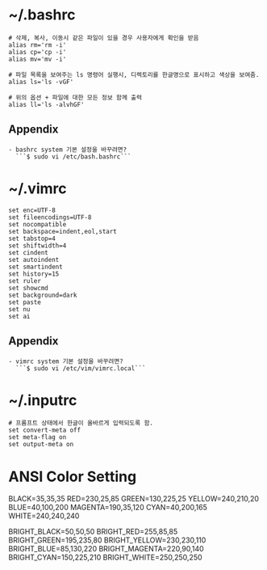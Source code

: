 # ~/.bashrc
  ```
  # 삭제, 복사, 이동시 같은 파일이 있을 경우 사용자에게 확인을 받음
  alias rm='rm -i'
  alias cp='cp -i'
  alias mv='mv -i'
  
  # 파일 목록을 보여주는 ls 명령어 실행시, 디렉토리를 한글명으로 표시하고 색상을 보여줌.
  alias ls='ls -vGF'
  
  # 위의 옵션 + 파일에 대한 모든 정보 함께 출력
  alias ll='ls -alvhGF'
  ```

  ## Appendix
    - bashrc system 기본 설정을 바꾸려면? 
      ```$ sudo vi /etc/bash.bashrc```


# ~/.vimrc
  ```
  set enc=UTF-8
  set fileencodings=UTF-8
  set nocompatible
  set backspace=indent,eol,start
  set tabstop=4
  set shiftwidth=4
  set cindent
  set autoindent
  set smartindent
  set history=15
  set ruler
  set showcmd
  set background=dark
  set paste
  set nu
  set ai
  ```
  
  ## Appendix
    - vimrc system 기본 설정을 바꾸려면?
      ```$ sudo vi /etc/vim/vimrc.local```


# ~/.inputrc
  ```
  # 프롬프트 상태에서 한글이 올바르게 입력되도록 함.
  set convert-meta off
  set meta-flag on
  set output-meta on
  ```
  

# ANSI Color Setting
BLACK=35,35,35
RED=230,25,85
GREEN=130,225,25
YELLOW=240,210,20
BLUE=40,100,200
MAGENTA=190,35,120
CYAN=40,200,165
WHITE=240,240,240

BRIGHT_BLACK=50,50,50
BRIGHT_RED=255,85,85
BRIGHT_GREEN=195,235,80
BRIGHT_YELLOW=230,230,110
BRIGHT_BLUE=85,130,220
BRIGHT_MAGENTA=220,90,140
BRIGHT_CYAN=150,225,210
BRIGHT_WHITE=250,250,250
